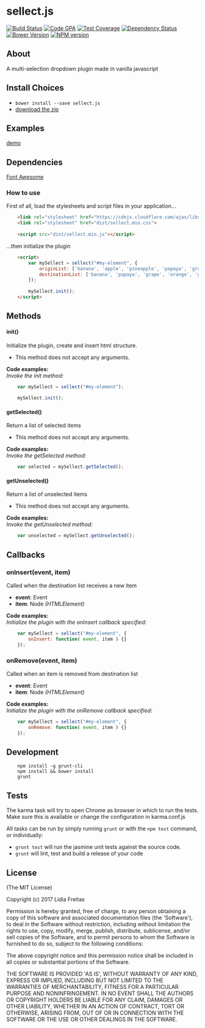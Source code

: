 # sellect.js
[![Build Status][build-image]][build-url]
[![Code GPA][gpa-image]][gpa-url]
[![Test Coverage][coverage-image]][coverage-url]
[![Dependency Status][depstat-image]][depstat-url]
[![Bower Version][bower-image]][bower-url]
[![NPM version][npm-image]][npm-url]

## About

A multi-selection dropdown plugin made in vanilla javascript


## Install Choices
- `bower install --save sellect.js`
- [download the zip](https://github.com/lidia-freitas/sellect.js/archive/master.zip)

## Examples
[demo]()

## Dependencies
[Font Awesome](http://fontawesome.io/)

### How to use
First of all, load the stylesheets and script files in your application...
```html
    <link rel="stylesheet" href="https://cdnjs.cloudflare.com/ajax/libs/font-awesome/4.7.0/css/font-awesome.css" />
    <link rel="stylesheet" href="dist/sellect.min.css">
  
    <script src="dist/sellect.min.js"></script>
```

...then initialize the plugin
```html
    <script>
        var mySellect = sellect("#my-element", {
            originList: ['banana', 'apple', 'pineapple', 'papaya', 'grape', 'orange', 'grapefruit', 'guava', 'watermelon', 'melon'],
            destinationList: ['banana', 'papaya', 'grape', 'orange', 'guava']
        });  
        
        mySellect.init();
    </script>
```
## Methods

#### init()
Initialize the plugin, create and insert html structure.  
- This method does not accept any arguments.

__Code examples:__  
_Invoke the init method:_  
```javascript
    var mySellect = sellect("#my-element");
   
    mySellect.init();
```

#### getSelected()
Return a list of selected items
- This method does not accept any arguments.

__Code examples:__  
_Invoke the getSelected method:_
```javascript
    var selected = mySellect.getSelected();
```

#### getUnselected()
Return a list of unselected items
- This method does not accept any arguments.

__Code examples:__  
_Invoke the getUnselected method:_
```javascript
    var unselected = mySellect.getUnselected();
```

## Callbacks

### onInsert(event, item)
Called when the destination list receives a new item  
- __event__: Event
- __item__: Node *(HTMLElement)*

__Code examples:__  
_Initialize the plugin with the onInsert callback specified:_
```javascript
    var mySellect = sellect("#my-element", {
        onInsert: function( event, item ) {}
    });
```

### onRemove(event, item)
Called when an item is removed from destination list    
- __event__: Event
- __item__: Node *(HTMLElement)*

__Code examples:__  
_Initialize the plugin with the onRemove callback specified:_
```javascript
    var mySellect = sellect("#my-element", {
        onRemove: function( event, item ) {}
    });
```

## Development
```text
    npm install -g grunt-cli
    npm install && bower install
    grunt
```

## Tests
The karma task will try to open Chrome as browser in which to run the tests. Make sure this is available or change the configuration in karma.conf.js

All tasks can be run by simply running `grunt` or with the `npm test` command, or individually:

  * `grunt test` will run the jasmine unit tests against the source code.
  * `grunt` will lint, test and build a release of your code

## License
(The MIT License)

Copyright (c) 2017 Lidia Freitas 

Permission is hereby granted, free of charge, to any person obtaining
a copy of this software and associated documentation files (the
'Software'), to deal in the Software without restriction, including
without limitation the rights to use, copy, modify, merge, publish,
distribute, sublicense, and/or sell copies of the Software, and to
permit persons to whom the Software is furnished to do so, subject to
the following conditions:

The above copyright notice and this permission notice shall be
included in all copies or substantial portions of the Software.

THE SOFTWARE IS PROVIDED 'AS IS', WITHOUT WARRANTY OF ANY KIND,
EXPRESS OR IMPLIED, INCLUDING BUT NOT LIMITED TO THE WARRANTIES OF
MERCHANTABILITY, FITNESS FOR A PARTICULAR PURPOSE AND NONINFRINGEMENT.
IN NO EVENT SHALL THE AUTHORS OR COPYRIGHT HOLDERS BE LIABLE FOR ANY
CLAIM, DAMAGES OR OTHER LIABILITY, WHETHER IN AN ACTION OF CONTRACT,
TORT OR OTHERWISE, ARISING FROM, OUT OF OR IN CONNECTION WITH THE
SOFTWARE OR THE USE OR OTHER DEALINGS IN THE SOFTWARE.



[build-url]: https://travis-ci.org/lidia-freitas/sellect.js
[build-image]: http://img.shields.io/travis/lidia-freitas/sellect.png

[gpa-url]: https://codeclimate.com/github/lidia-freitas/sellect.js
[gpa-image]: https://codeclimate.com/github/lidia-freitas/sellect.png

[coverage-url]: https://codeclimate.com/github/lidia-freitas/sellect.js/code?sort=covered_percent&sort_direction=desc
[coverage-image]: https://codeclimate.com/github/lidia-freitas/sellect.js/coverage.png

[depstat-url]: https://david-dm.org/lidia-freitas/sellect.js
[depstat-image]: https://david-dm.org/lidia-freitas/sellect.png?theme=shields.io

[issues-url]: https://github.com/lidia-freitas/sellect.js/issues
[issues-image]: http://img.shields.io/github/issues/lidia-freitas/sellect.png

[bower-url]: http://bower.io/search/?q=sellect.js
[bower-image]: https://badge.fury.io/bo/sellect.png

[downloads-url]: https://www.npmjs.org/package/sellect.js
[downloads-image]: http://img.shields.io/npm/dm/sellect.png

[npm-url]: https://www.npmjs.org/package/sellect.js
[npm-image]: https://badge.fury.io/js/sellect.png

